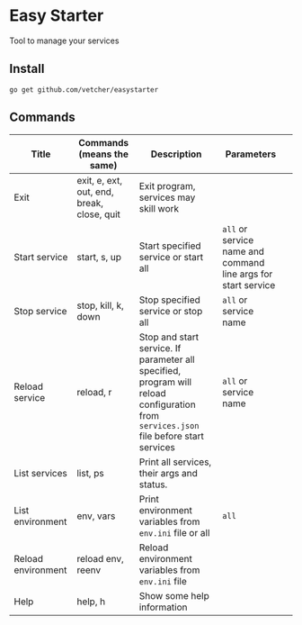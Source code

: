 # Easy Starter
Tool to manage your services

## Install
`go get github.com/vetcher/easystarter`

## Commands

| Title              | Commands (means the same)                  | Description                                                                                                                            | Parameters                                                    |   |
|--------------------|--------------------------------------------|----------------------------------------------------------------------------------------------------------------------------------------|---------------------------------------------------------------|--:|
| Exit               | exit, e, ext, out, end, break, close, quit | Exit program, services may skill work                                                                                                  |                                                               |   |
| Start service      | start, s, up                               | Start specified service or start all                                                                                                   | `all` or service name and command line args for start service |   |
| Stop service       | stop, kill, k, down                        | Stop specified service or stop all                                                                                                     | `all` or service name                                         |   |
| Reload service     | reload, r                                  | Stop and start service.  If parameter all specified, program will reload configuration from `services.json` file before start services | `all` or service name                                         |   |
| List services      | list, ps                                   | Print all services, their args and status.                                                                                             |                                                               |   |
| List environment   | env, vars                                  | Print environment variables from `env.ini` file or all                                                                                 | `all`                                                         |   |
| Reload environment | reload env, reenv                          | Reload environment variables from `env.ini` file                                                                                       |                                                               |   |
| Help               | help, h                                    | Show some help information                                                                                                             |                                                               |   |
